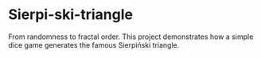 # Sierpi-ski-triangle
From randomness to fractal order. This project demonstrates how a simple dice game generates the famous Sierpiński triangle.
